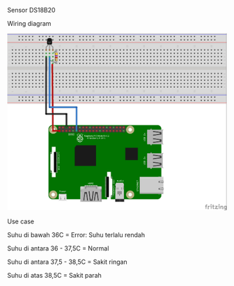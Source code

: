 Sensor DS18B20

Wiring diagram

![Wiring diagram sensor DS18B20](https://raw.githubusercontent.com/sarimelsindipuspita123/SICAssignmentWeek5/master/Schematic_bb.jpg)


Use case

Suhu di bawah 36C = Error: Suhu terlalu rendah

Suhu di antara 36 - 37,5C = Normal

Suhu di antara 37,5 - 38,5C = Sakit ringan

Suhu di atas 38,5C = Sakit parah